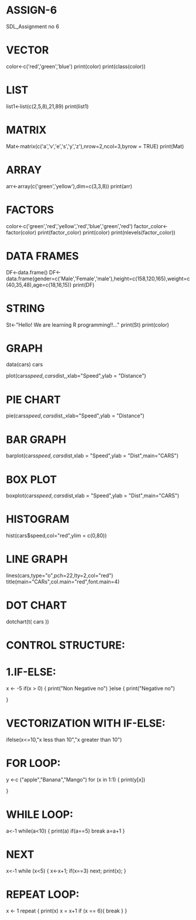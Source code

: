 # ASSIGN-6
SDL_Assignment no 6


# VECTOR
color<-c('red','green','blue')
print(color)
print(class(color))

# LIST
list1<-list(c(2,5,8),21,89)
print(list1)

# MATRIX
Mat<-matrix(c('a','v','e','s','y','z'),nrow=2,ncol=3,byrow = TRUE)
print(Mat)

# ARRAY
arr<-array(c('green','yellow'),dim=c(3,3,8))
print(arr)

# FACTORS
color<-c('green','red','yellow','red','blue','green','red')
factor_color<-factor(color)
print(factor_color)
print(color)
print(nlevels(factor_color))

# DATA FRAMES
DF<-data.frame()
DF<-data.frame(gender=c('Male','Female','male'),height=c(158,120,165),weight=c(40,35,48),age=c(18,16,15))
print(DF)

# STRING
St<-"Hello! We are learning R programming!!..."
print(St)
print(color)

# GRAPH
data(cars)
cars

plot(cars$speed,cars$dist,,xlab="Speed",ylab = "Distance")
# PIE CHART
pie(cars$speed,cars$dist,,xlab="Speed",ylab = "Distance")
# BAR GRAPH
barplot(cars$speed,cars$dist,xlab = "Speed",ylab = "Dist",main="CARS")
# BOX PLOT
boxplot(cars$speed,cars$dist,xlab = "Speed",ylab = "Dist",main="CARS")
# HISTOGRAM
hist(cars$speed,col="red",ylim = c(0,80))
# LINE GRAPH
lines(cars,type="o",pch=22,lty=2,col="red")
title(main="CARs",col.main="red",font.main=4)
# DOT CHART
dotchart(t(
  cars
))

# CONTROL STRUCTURE:
# 1.IF-ELSE:
x <- -5
if(x > 0)
  {
  print("Non Negative no")
}else
  {
  print("Negative no")

  }

# VECTORIZATION WITH IF-ELSE:
ifelse(x<=10,"x less than 10","x greater than 10")

# FOR LOOP:
y <-c ("apple","Banana","Mango")
for (x in 1:1) {
  print(y[x])

}

# WHILE LOOP:

a<-1
while(a<10)
{
  print(a)
  if(a==5)
    break
  a=a+1
}

# NEXT
x<-1
while (x<5) {
  x<-x+1;
  if(x==3)
    next;
  print(x);
}

# REPEAT LOOP:
x <- 1
repeat {
  print(x)
  x = x+1
  if (x == 6){
    break
  }
}

